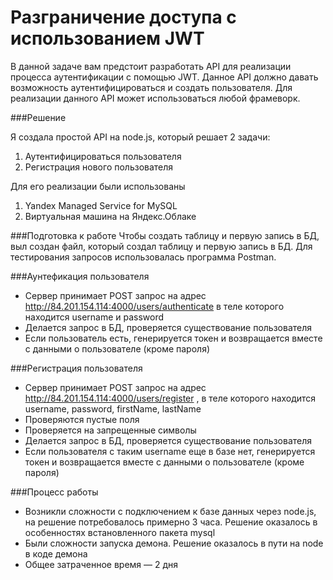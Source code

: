 # Разграничение доступа с использованием JWT

В данной задаче вам предстоит разработать API для реализации процесса аутентификации с помощью JWT.
Данное API должно давать возможность аутентифицироваться и создать пользователя. Для реализации данного API может использоваться любой фрамеворк.

###Pешение
 
Я создала простой API на node.js, который решает 2 задачи:
1. Аутентифицироваться пользователя
2. Регистрация нового пользователя

Для его реализации были использованы 
1. Yandex Managed Service for MySQL
2. Виртуальная машина на Яндекс.Облаке

###Подготовка к работе
Чтобы создать таблицу и первую запись в БД, выл создан файл, который создал таблицу и первую запись в БД.
Для тестирования запросов использовалась программа Postman.

###Аунтефикация пользователя
+ Сервер принимает POST запрос на адрес http://84.201.154.114:4000/users/authenticate 
в теле которого находится username и password
+ Делается запрос в БД, проверяется существование пользователя
+ Если пользователь есть, генерируется токен и возвращается вместе с данными о пользователе (кроме пароля)



###Регистрация пользователя
+ Сервер принимает POST запрос на адрес http://84.201.154.114:4000/users/register , в теле которого находится username, password, firstName, lastName
+ Проверяются пустые поля
+ Проверяется на запрещенные символы 
+ Делается запрос в БД, проверяется существование пользователя
+ Если пользователя с таким  username еще в базе нет, генерируется токен и возвращается вместе с данными о пользователе (кроме пароля)


###Процесс работы
+ Возникли сложности с подключением к базе данных через node.js, на решение потребовалось примерно 3 часа. Решение оказалось в особенностях встановленного пакета mysql
+ Были сложности запуска демона. Решение оказалось в пути на node в коде демона
+ Общее затраченное время — 2 дня


